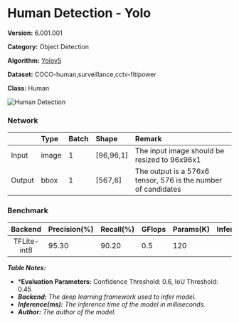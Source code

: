 # Human Detection - Yolo

**Version:** 6.001.001

**Category:** Object Detection

**Algorithm:** [Yolov5](https://fp-gitlab/hcita/tinyml/va8801_model_zoo/-/tree/main/ObjectDetection(OD)/Human_Detection/Yolo/opt.yaml)

**Dataset:** COCO-human,surveillance,cctv-fitipower

**Class:** Human

![Human Detection](https://fp-gitlab/hcita/tinyml/va8801_model_zoo/-/tree/main/ObjectDetection(OD)/Human_Detection/Yolo/Human_Detection-Yolo.png)

### Network

|	    |  Type	| Batch	| Shape      | Remark                                                         |
|:------|:------|:------|:-----------|:---------------------------------------------------------------|
| Input | image |   1   | [96,96,1]  | The input image should be resized to 96x96x1                   |
| Output| bbox  |   1   | [567,6]    | The output is a 576x6 tensor, 576 is the number of candidates  |


### Benchmark

| Backend      | Precision(%) | Recall(%) | GFlops   | Params(K) | Inference(ms) |       Download                                                                                                                                | Author   |
|:------------:|:-------------|:----------|:---------|:----------|:-------------:|:----------------------------------------------------------------------------------------------------------------------------------------------|:---------|
|  TFLite-int8 |    95.30     |    90.20  |    0.5   |    120    |       -       |      [link](https://fp-gitlab/hcita/tinyml/va8801_model_zoo/-/tree/main/ObjectDetection(OD)/Human_Detection/Yolo/HUMAN_DET_6_001_001.tflite)  | Fitipower|

***Table Notes:***

- ***Evaluation Parameters:** Confidence Threshold: 0.6, IoU Threshold: 0.45
- ***Backend:** The deep learning framework used to infer model.*
- ***Inference(ms):** The inference time of the model in milliseconds.*
- ***Author:** The author of the model.*
